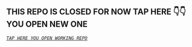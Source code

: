 



                     
                      
## THIS REPO IS CLOSED FOR NOW TAP HERE 👇👇 YOU OPEN NEW ONE

 *[`TAP HERE YOU OPEN WORKING REPO`](https://github.com/ibrahimaitech/BLACK-PANTHER-XMD)*
